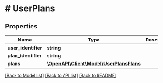 # # UserPlans

## Properties

Name | Type | Description | Notes
------------ | ------------- | ------------- | -------------
**user_identifier** | **string** |  | [optional]
**plan_identifier** | **string** |  | [optional]
**plans** | [**\OpenAPI\Client\Model\UserPlansPlans**](UserPlansPlans.md) |  | [optional]

[[Back to Model list]](../../README.md#models) [[Back to API list]](../../README.md#endpoints) [[Back to README]](../../README.md)
